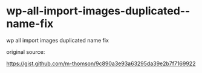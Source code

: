 # wp-all-import-images-duplicated--name-fix
wp all import images duplicated  name fix

original source:

https://gist.github.com/m-thomson/9c890a3e93a63295da39e2b7f7169922
